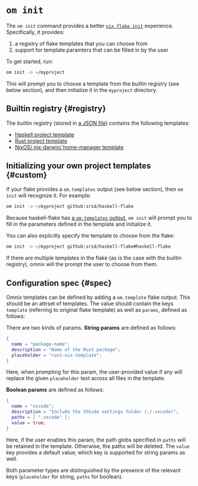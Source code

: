 # `om init`

The `om init` command provides a better [`nix flake init`](https://nix.dev/manual/nix/2.18/command-ref/new-cli/nix3-flake-init) experience. Specifically, it provides:

1. a registry of flake templates that you can choose from
2. support for template paramters that can be filled in by the user

To get started, run:

```sh
om init -o ~/myproject
```

This will prompt you to choose a template from the builtin registry (see below section), and then initialize it in the `myproject` directory.

## Builtin registry {#registry}

The builtin registry (stored in [a JSON file][json]) contains the following templates:

- [Haskell project template](https://github.com/srid/haskell-template)
- [Rust project template](https://github.com/srid/rust-nix-template)
- [NixOS/ nix-darwin/ home-manager template](https://github.com/juspay/nixos-unified-template)

[json]: https://github.com/juspay/omnix/blob/main/crates/omnix-init/registry/registry.json

## Initializing your own project templates {#custom}

If your flake provides a `om.templates` output (see below section), then `om init` will recognize it. For example:

```sh
om init -o ~/myproject github:srid/haskell-flake
```

Because haskell-flake has [a `om.templates` output](https://github.com/srid/haskell-flake/blob/31d7f050935f5a543212b7624d245f918ab14275/flake.nix#L16-L26), `om init` will prompt you to fill in the parameters defined in the template and initialize it.

You can also explicitly specify the template to choose from the flake:

```sh
om init -o ~/myproject github:srid/haskell-flake#haskell-flake
```

If there are multiple templates in the flake (as is the case with the builtin registry), omnix will the prompt the user to choose from them.

## Configuration spec {#spec}

Omnix templates can be defined by adding a `om.template` flake output. This should be an attrset of templates. The value should contain the keys `template` (referring to original flake template) as well as `params`, defined as follows:

There are two kinds of params. **String params** are defined as follows:

```nix
{
  name = "package-name";
  description = "Name of the Rust package";
  placeholder = "rust-nix-template";
}
```

Here, when prompting for this param, the user-provided value if any will replace the given `placeholder` text across all files in the template.

**Boolean params** are defined as follows:

```nix
{
  name = "vscode";
  description = "Include the VSCode settings folder (./.vscode)";
  paths = [ ".vscode" ];
  value = true;
}
```

Here, if the user enables this param, the path globs specified in `paths` will be retained in the template. Otherwise, the paths will be deleted. The `value` key provides a default value; which key is supported for string params as well.

Both parameter types are distinguished by the presence of the relevant keys (`placeholder` for string, `paths` for boolean).
